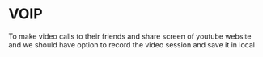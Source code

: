 # VOIP
To make video calls to their friends and share screen of youtube website and we should have option to record the video session and save it in local
